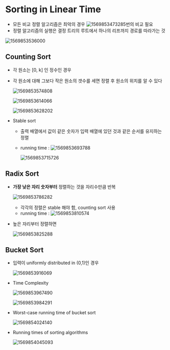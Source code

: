 # Sorting in Linear Time

- 모든 비교 정렬 알고리즘은 최악의 경우 ![1569853473285](C:\Users\user\AppData\Roaming\Typora\typora-user-images\1569853473285.png)번의 비교 필요
- 정렬 알고리즘의 실행은 결정 트리의 루트에서 하나의 리프까지 경로를 따라가는 것 

![1569853536000](C:\Users\user\AppData\Roaming\Typora\typora-user-images\1569853536000.png)

## Counting Sort

- 각 원소는 [0, k] 인 정수인 경우

- 각 원소에 대해 그보다 작은 원소의 갯수를 세면 정렬 후 원소의 위치를 알 수 있다

  ![1569853574808](C:\Users\user\AppData\Roaming\Typora\typora-user-images\1569853574808.png)

  ![1569853614066](C:\Users\user\AppData\Roaming\Typora\typora-user-images\1569853614066.png)

  ![1569853628202](C:\Users\user\AppData\Roaming\Typora\typora-user-images\1569853628202.png)

- Stable sort

  - 출력 배열에서 값이 같은 숫자가 입력 배열에 있던 것과 같은 순서를 유지하는 정렬

  - running time : ![1569853693788](C:\Users\user\AppData\Roaming\Typora\typora-user-images\1569853693788.png)

    ![1569853715726](C:\Users\user\AppData\Roaming\Typora\typora-user-images\1569853715726.png)

## Radix Sort

- **가장 낮은 자리 숫자부터** 정렬하는 것을 자리수만큼 반복

  ![1569853786282](C:\Users\user\AppData\Roaming\Typora\typora-user-images\1569853786282.png)

  - 각각의 정렬은 stable 해야 함, counting sort 사용
  - running time : ![1569853810574](C:\Users\user\AppData\Roaming\Typora\typora-user-images\1569853810574.png)

- 높은 자리부터 정렬하면

  ![1569853825288](C:\Users\user\AppData\Roaming\Typora\typora-user-images\1569853825288.png)

## Bucket Sort

- 입력이 uniformly distributed in (0,1)인 경우

  ![1569853916069](C:\Users\user\AppData\Roaming\Typora\typora-user-images\1569853916069.png)

- Time Complexity

  ![1569853967490](C:\Users\user\AppData\Roaming\Typora\typora-user-images\1569853967490.png)

  ![1569853984291](C:\Users\user\AppData\Roaming\Typora\typora-user-images\1569853984291.png)

- Worst-case running time of bucket sort

  ![1569854024140](C:\Users\user\AppData\Roaming\Typora\typora-user-images\1569854024140.png)

- Running times of sorting algorithms

  ![1569854045093](C:\Users\user\AppData\Roaming\Typora\typora-user-images\1569854045093.png)
